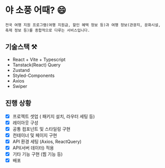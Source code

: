 # 야 소풍 어때? 😄

`전국 여행 지원 프로그램(여행 지원금, 할인 혜택 정보 등)과 여행 정보(관광지, 문화시설, 축제 정보 등)를 종합적으로 다루는 서비스입니다.`

## 기술스택 ⚒️

- React + Vite + Typescript
- Tanstack(React) Query
- Zustand
- Styled-Components
- Axios
- Swiper

## 진행 상황

- [x] 프로젝트 셋업 ( 패키지 설치, 라우터 세팅 등)
- [x] 레이아웃 구성
- [x] 공통 컴포넌트 및 스타일링 구현
- [x] 컨테이너 및 페이지 구현
- [x] API 환경 세팅 (Axios, ReactQuery)
- [x] API(서버 데이터) 적용
- [x] 기타 기능 구현 (찜 기능 등)
- [x] 배포
